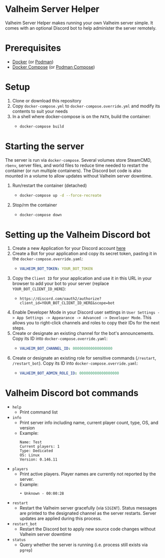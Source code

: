 # Valheim Server Helper
Valheim Server Helper makes running your own Valheim server simple. It comes with an optional Discord bot to help administer the server remotely.

# Prerequisites
- [Docker](https://docs.docker.com/get-docker/) (or [Podman](https://podman.io/getting-started/installation))
- [Docker Compose](https://docs.docker.com/compose/install/) (or [Podman Compose](https://github.com/containers/podman-compose))

# Setup
1. Clone or download this repository
1. Copy `docker-compose.yml` to `docker-compose.override.yml` and modify its contents to suit your needs
1. In a shell where docker-compose is on the `PATH`, build the container:
    - ```bash
      docker-compose build
      ```

# Starting the server
The server is run via `docker-compose`. Several volumes store SteamCMD, `rbenv`, server files, and world files to reduce time needed to restart the container (or run multiple containers). The Discord bot code is also mounted in a volume to allow updates without Valheim server downtime.
1. Run/restart the container (detached)
    - ```bash
      docker-compose up -d --force-recreate
      ```
1. Stop/rm the container
    - ```bash
      docker-compose down
      ```

# Setting up the Valheim Discord bot
1. Create a new Application for your Discord account [here](https://discord.com/developers/applications)
1. Create a Bot for your application and copy its secret token, pasting it in the `docker-compose.override.yaml`:
    - ```yaml
      VALHEIM_BOT_TOKEN: YOUR_BOT_TOKEN
      ```
1. Copy the `Client ID` for your application and use it in this URL in your browser to add your bot to your server (replace `YOUR_BOT_CLIENT_ID_HERE`):
    - ```
      https://discord.com/oauth2/authorize?client_id=YOUR_BOT_CLIENT_ID_HERE&scope=bot
      ```
1. Enable Developer Mode in your Discord user settings in `User Settings -> App Settings -> Appearance -> Advanced -> Developer Mode`. This allows you to right-click channels and roles to copy their IDs for the next steps.
1. Create or designate an existing channel for the bot's announcements. Copy its ID into `docker-compose.override.yaml`:
    - ```yaml
      VALHEIM_BOT_CHANNEL_ID: 000000000000000000
      ```
1. Create or designate an existing role for sensitive commands (`/restart`, `/restart_bot`). Copy its ID into `docker-compose.override.yaml`:
    - ```yaml
      VALHEIM_BOT_ADMIN_ROLE_ID: 000000000000000000
      ```

# Valheim Discord bot commands
- `help`
  - Print command list
- `info`
  - Print server info including name, current player count, type, OS, and version
  - Example:
    ```
    Name: Test
    Current players: 1
    Type: Dedicated
    OS: Linux
    Version: 0.146.11
    ```
- `players`
  - Print active players. Player names are currently not reported by the server.
  - Example:
    ```
    • Unknown - 00:00:28
    ```
- `restart`
  - Restart the Valheim server gracefully (via `SIGINT`). Status messages are printed to the designated channel as the server restarts. Server updates are applied during this process.
- `restart_bot`
  - Restart the Discord bot to apply new source code changes without Valheim server downtime
- `status`
  - Query whether the server is running (i.e. process still exists via `pgrep`)
